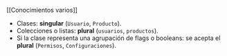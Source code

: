 [[Conocimientos varios]]
- Clases: **singular** (`Usuario`, `Producto`).
- Colecciones o listas: **plural** (`usuarios`, `productos`).
- Si la clase representa una agrupación de flags o booleans: se acepta el **plural** (`Permisos`, `Configuraciones`).
